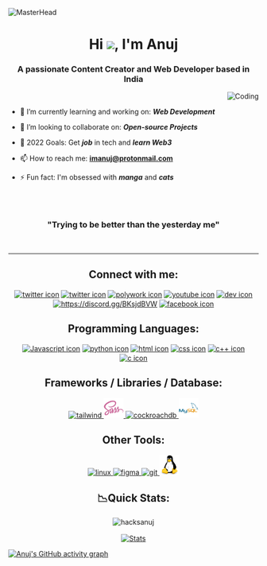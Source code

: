 ![MasterHead](https://qph.fs.quoracdn.net/main-qimg-fa7b4bdc3b2f73e749e5c2c646d4ae13)

<h1 align="center">Hi <img src="https://raw.githubusercontent.com/MartinHeinz/MartinHeinz/master/wave.gif" width="30px">, I'm Anuj</h1>
<h3 align="center">A passionate <strong>Content Creator</strong> and <strong>Web Developer</strong> based in India</h3>
<img align="right" alt="Coding" height="250" src="https://c.tenor.com/tHGomflMSuIAAAAd/cat-computer.gif">


<!--

<img align="right" alt="Coding" width="400" src="https://camo.githubusercontent.com/5ddf73ad3a205111cf8c686f687fc216c2946a75005718c8da5b837ad9de78c9/68747470733a2f2f7468756d62732e6766796361742e636f6d2f4576696c4e657874446576696c666973682d736d616c6c2e676966">

-->

<br />


- 🌱 I’m currently learning and working on: ***Web Development***

- 👯 I’m looking to collaborate on: ***Open-source Projects***

- 🥅 2022 Goals: Get ***job*** in tech and ***learn Web3***

- 📫 How to reach me: **imanuj@protonmail.com**

- ⚡ Fun fact: I'm obsessed with ***manga*** and ***cats***

<br />
<br />

<h3 align="center"><strong>"Trying to be better than the yesterday me"</strong></h3>
<br />

---

<h2 align="center"><strong>Connect with me:</strong></h2>
<p align="center">
<a href="https://twitter.com/hackanuj" target="blank"><img align="center" src="https://img.icons8.com/stickers/100/000000/twitter.png" alt="twitter icon" height="40" width="40" /></a>
<a href="https://www.linkedin.com/in/hackanuj/" target="blank"><img align="center" src="https://img.icons8.com/stickers/100/000000/linkedin.png" alt="twitter icon" height="40" width="40" /></a>
<a href="https://www.polywork.com/hackanuj" target="blank"><img align="center" src="https://res.cloudinary.com/exom/image/upload/v1645256228/icons/polywork-removebg-preview_tttifn.png" alt ="polywork icon" height="35" width="33" /></a>
<a href="https://www.youtube.com/channel/UCVz9w1lgG82yg-NwVxWCQlg" target="blank"><img align="center" src="https://img.icons8.com/stickers/100/000000/youtube-squared.png" alt="youtube icon" height="40" width="40" /></a>
<a href="https://www.youtube.com/channel/UCVz9w1lgG82yg-NwVxWCQlg" target="blank"><img align="center" src="https://d2fltix0v2e0sb.cloudfront.net/dev-rainbow.png" alt="dev icon" height="32" width="32" /></a>
<a href="https://discord.gg/https://discord.gg/BKsjdBVW" target="blank"><img align="center" src="https://raw.githubusercontent.com/rahuldkjain/github-profile-readme-generator/master/src/images/icons/Social/discord.svg" alt="https://discord.gg/BKsjdBVW" height="60" width="40" /></a>
<a href="https://www.imanuj.us" target="blank"><img align="center" src="https://img.icons8.com/stickers/100/000000/facebook.png" alt="facebook icon" height="40" width="40" /></a>
</p>

<h2 align="center"><strong>Programming Languages:</strong></h2>
<p align="center">
<a href="https://www.javascript.com/" target="blank"><img align="center" src="https://img.icons8.com/color/50/000000/javascript--v1.png" alt="Javascript icon" height="45" width="45" /></a>
<a href="https://www.python.org/" target="blank"><img align="center" src="https://img.icons8.com/dusk/50/000000/python.png" alt="python icon" height="40" width="40" /></a>
<a href="https://html.com/" target="blank"><img align="center" src="https://img.icons8.com/color/50/000000/html-5--v1.png" alt="html icon" height="43" width="42" /></a>
<a href="https://www.w3.org/Style/CSS/Overview.en.html" target="blank"><img align="center" src="https://img.icons8.com/color/50/000000/css3.png" alt="css icon" height="43" width="42" /></a>
<a href="https://isocpp.org/" target="blank"><img align="center" src="https://img.icons8.com/color/50/000000/c-plus-plus-logo.png" alt="c++ icon" height="42" width="42" /></a>
<a href="https://www.w3.org/Style/CSS/Overview.en.html" target="blank" rel="noreferrer"><img align="center" src="https://img.icons8.com/color/50/000000/c-programming.png" alt="c icon" height="42" width="42" /></a>
</p>

<h2 align="center"><strong>Frameworks / Libraries / Database:</strong></h2>
<p align="center">
<a href="https://tailwindcss.com/" target="_blank" rel="noreferrer"> <img src="https://www.vectorlogo.zone/logos/tailwindcss/tailwindcss-icon.svg" alt="tailwind" width="40" height="40"/> </a>
<a href="https://sass-lang.com" target="_blank" rel="noreferrer"> <img src="https://raw.githubusercontent.com/devicons/devicon/master/icons/sass/sass-original.svg" alt="sass" width="40" height="40"/> </a>
<a href="https://www.cockroachlabs.com/product/cockroachdb/" target="_blank" rel="noreferrer"> <img src="https://cdn.worldvectorlogo.com/logos/cockroachdb.svg" alt="cockroachdb" width="40" height="40"/> </a> 
<a href="https://www.mysql.com/" target="_blank" rel="noreferrer"> <img src="https://raw.githubusercontent.com/devicons/devicon/master/icons/mysql/mysql-original-wordmark.svg" alt="mysql" width="40" height="40"/> </a>
</p>

<h2 align="center"><strong>Other Tools:</strong></h2>
<p align="center">
<a href="https://code.visualstudio.com/" target="_blank" rel="noreferrer"> <img src="https://img.icons8.com/nolan/96/visual-studio.png" alt="linux" width="40" height="40"/> </a> 
<a href="https://www.figma.com/" target="_blank" rel="noreferrer"> <img src="https://www.vectorlogo.zone/logos/figma/figma-icon.svg" alt="figma" width="40" height="40"/> </a> 
<a href="https://git-scm.com/" target="_blank" rel="noreferrer"> <img src="https://www.vectorlogo.zone/logos/git-scm/git-scm-icon.svg" alt="git" width="40" height="40"/> </a> 
<a href="https://www.linux.org/" target="_blank" rel="noreferrer"> <img src="https://raw.githubusercontent.com/devicons/devicon/master/icons/linux/linux-original.svg" alt="linux" width="40" height="40"/> </a> 
</p>


<h2 align="center">📉<strong>Quick Stats:</strong></h2>

<p align="center"><img align="center" src="https://github-readme-streak-stats.herokuapp.com/?user=hacksanuj&theme=jolly" alt="hacksanuj" /></p>

<p align="center">
  <!--<a href="https://github.com/hacksanuj/hacksanuj">
  <img align="center" src="https://github-readme-stats.vercel.app/api/top-langs/?username=hacksanuj&hide=java,html,tex&bg_color=30,e96443,904e95&title_color=fff&text_color=fff&langs_count=3" alt="stats"/>
</a> -->
<a href="https://github.com/hacksanuj/hacksanuj">
  <img align="center" src="https://github-readme-stats.vercel.app/api?username=hacksanuj&bg_color=30,e96443,904e95&title_color=fff&text_color=fff" alt="Stats" />
  </a></p>
  
  [![Anuj's GitHub activity graph](https://activity-graph.herokuapp.com/graph?username=hacksanuj&&theme=default)](https://github.com/hacksanuj)
